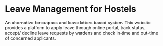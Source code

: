 # Leave Management for Hostels
 An alternative for outpass and leave letters based system. This website provides a platform to apply leave through online portal, track status, accept/ decline leave requests by wardens and check in-time and out-time of concerned applicants.


 
